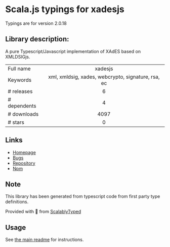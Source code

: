 
# Scala.js typings for xadesjs

Typings are for version 2.0.18

## Library description:
A pure Typescript/Javascript implementation of XAdES based on XMLDSIGjs.

|                    |                 |
| ------------------ | :-------------: |
| Full name          | xadesjs |
| Keywords           | xml, xmldsig, xades, webcrypto, signature, rsa, ec |
| # releases         | 6 |
| # dependents       | 4 |
| # downloads        | 4097 |
| # stars            | 0 |

## Links
- [Homepage](https://github.com/PeculiarVentures/xadesjs#readme)
- [Bugs](https://github.com/PeculiarVentures/xadesjs/issues)
- [Repository](https://github.com/PeculiarVentures/xadesjs)
- [Npm](https://www.npmjs.com/package/xadesjs)
    


## Note
This library has been generated from typescript code from first party type definitions.

Provided with :purple_heart: from [ScalablyTyped](https://github.com/oyvindberg/ScalablyTyped)

## Usage
See [the main readme](../../readme.md) for instructions.


